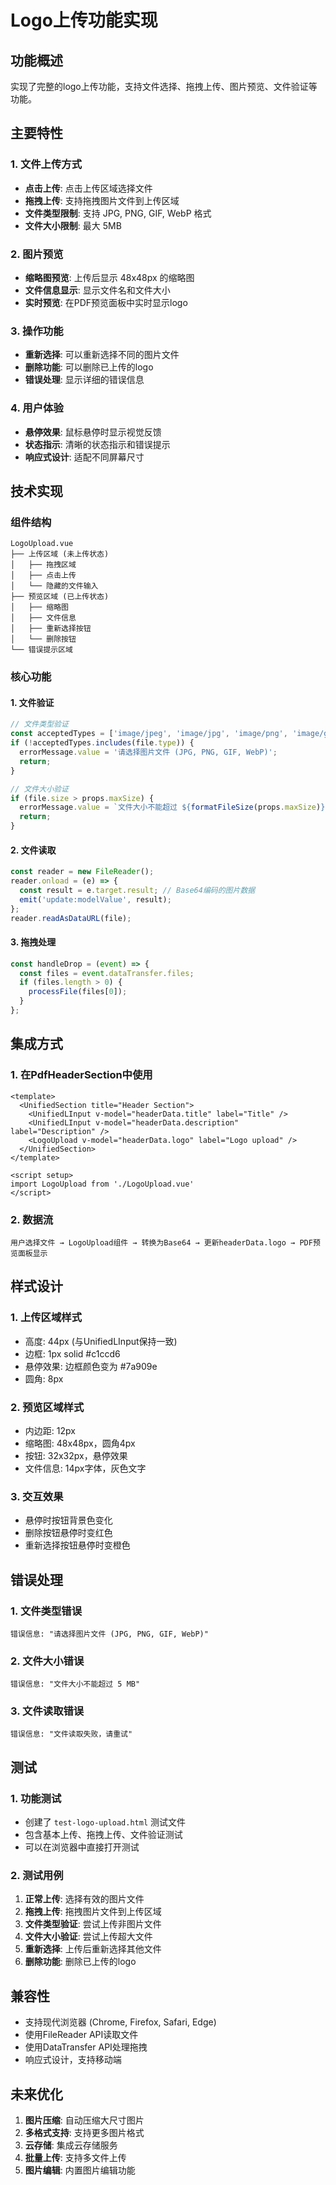 # Logo上传功能实现

## 功能概述

实现了完整的logo上传功能，支持文件选择、拖拽上传、图片预览、文件验证等功能。

## 主要特性

### 1. 文件上传方式
- **点击上传**: 点击上传区域选择文件
- **拖拽上传**: 支持拖拽图片文件到上传区域
- **文件类型限制**: 支持 JPG, PNG, GIF, WebP 格式
- **文件大小限制**: 最大 5MB

### 2. 图片预览
- **缩略图预览**: 上传后显示 48x48px 的缩略图
- **文件信息显示**: 显示文件名和文件大小
- **实时预览**: 在PDF预览面板中实时显示logo

### 3. 操作功能
- **重新选择**: 可以重新选择不同的图片文件
- **删除功能**: 可以删除已上传的logo
- **错误处理**: 显示详细的错误信息

### 4. 用户体验
- **悬停效果**: 鼠标悬停时显示视觉反馈
- **状态指示**: 清晰的状态指示和错误提示
- **响应式设计**: 适配不同屏幕尺寸

## 技术实现

### 组件结构
```
LogoUpload.vue
├── 上传区域 (未上传状态)
│   ├── 拖拽区域
│   ├── 点击上传
│   └── 隐藏的文件输入
├── 预览区域 (已上传状态)
│   ├── 缩略图
│   ├── 文件信息
│   ├── 重新选择按钮
│   └── 删除按钮
└── 错误提示区域
```

### 核心功能

#### 1. 文件验证
```javascript
// 文件类型验证
const acceptedTypes = ['image/jpeg', 'image/jpg', 'image/png', 'image/gif', 'image/webp'];
if (!acceptedTypes.includes(file.type)) {
  errorMessage.value = '请选择图片文件 (JPG, PNG, GIF, WebP)';
  return;
}

// 文件大小验证
if (file.size > props.maxSize) {
  errorMessage.value = `文件大小不能超过 ${formatFileSize(props.maxSize)}`;
  return;
}
```

#### 2. 文件读取
```javascript
const reader = new FileReader();
reader.onload = (e) => {
  const result = e.target.result; // Base64编码的图片数据
  emit('update:modelValue', result);
};
reader.readAsDataURL(file);
```

#### 3. 拖拽处理
```javascript
const handleDrop = (event) => {
  const files = event.dataTransfer.files;
  if (files.length > 0) {
    processFile(files[0]);
  }
};
```

## 集成方式

### 1. 在PdfHeaderSection中使用
```vue
<template>
  <UnifiedSection title="Header Section">
    <UnifiedLInput v-model="headerData.title" label="Title" />
    <UnifiedLInput v-model="headerData.description" label="Description" />
    <LogoUpload v-model="headerData.logo" label="Logo upload" />
  </UnifiedSection>
</template>

<script setup>
import LogoUpload from './LogoUpload.vue'
</script>
```

### 2. 数据流
```
用户选择文件 → LogoUpload组件 → 转换为Base64 → 更新headerData.logo → PDF预览面板显示
```

## 样式设计

### 1. 上传区域样式
- 高度: 44px (与UnifiedLInput保持一致)
- 边框: 1px solid #c1ccd6
- 悬停效果: 边框颜色变为 #7a909e
- 圆角: 8px

### 2. 预览区域样式
- 内边距: 12px
- 缩略图: 48x48px，圆角4px
- 按钮: 32x32px，悬停效果
- 文件信息: 14px字体，灰色文字

### 3. 交互效果
- 悬停时按钮背景色变化
- 删除按钮悬停时变红色
- 重新选择按钮悬停时变橙色

## 错误处理

### 1. 文件类型错误
```
错误信息: "请选择图片文件 (JPG, PNG, GIF, WebP)"
```

### 2. 文件大小错误
```
错误信息: "文件大小不能超过 5 MB"
```

### 3. 文件读取错误
```
错误信息: "文件读取失败，请重试"
```

## 测试

### 1. 功能测试
- 创建了 `test-logo-upload.html` 测试文件
- 包含基本上传、拖拽上传、文件验证测试
- 可以在浏览器中直接打开测试

### 2. 测试用例
1. **正常上传**: 选择有效的图片文件
2. **拖拽上传**: 拖拽图片文件到上传区域
3. **文件类型验证**: 尝试上传非图片文件
4. **文件大小验证**: 尝试上传超大文件
5. **重新选择**: 上传后重新选择其他文件
6. **删除功能**: 删除已上传的logo

## 兼容性

- 支持现代浏览器 (Chrome, Firefox, Safari, Edge)
- 使用FileReader API读取文件
- 使用DataTransfer API处理拖拽
- 响应式设计，支持移动端

## 未来优化

1. **图片压缩**: 自动压缩大尺寸图片
2. **多格式支持**: 支持更多图片格式
3. **云存储**: 集成云存储服务
4. **批量上传**: 支持多文件上传
5. **图片编辑**: 内置图片编辑功能












